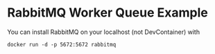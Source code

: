 # RabbitMQ Worker Queue Example
You can install RabbitMQ on your localhost (not DevContainer) with
```
docker run -d -p 5672:5672 rabbitmq
```